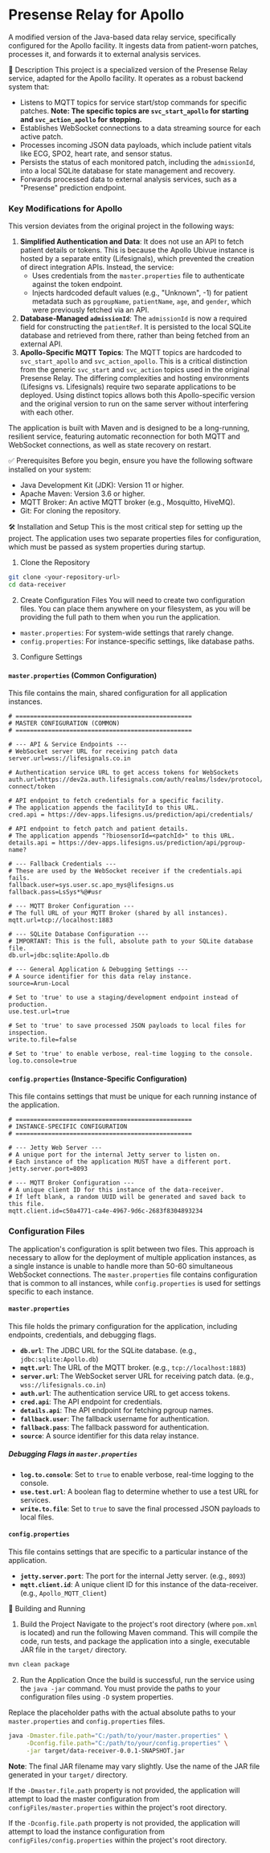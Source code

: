 # Presense Relay for Apollo

A modified version of the Java-based data relay service, specifically configured for the Apollo facility. It ingests data from patient-worn patches, processes it, and forwards it to external analysis services.

📖 Description
This project is a specialized version of the Presense Relay service, adapted for the Apollo facility. It operates as a robust backend system that:
- Listens to MQTT topics for service start/stop commands for specific patches. **Note: The specific topics are `svc_start_apollo` for starting and `svc_action_apollo` for stopping.**
- Establishes WebSocket connections to a data streaming source for each active patch.
- Processes incoming JSON data payloads, which include patient vitals like ECG, SPO2, heart rate, and sensor status.
- Persists the status of each monitored patch, including the `admissionId`, into a local SQLite database for state management and recovery.
- Forwards processed data to external analysis services, such as a "Presense" prediction endpoint.

### Key Modifications for Apollo
This version deviates from the original project in the following ways:
1.  **Simplified Authentication and Data**: It does not use an API to fetch patient details or tokens. This is because the Apollo Ubivue instance is hosted by a separate entity (Lifesignals), which prevented the creation of direct integration APIs. Instead, the service:
    *   Uses credentials from the `master.properties` file to authenticate against the token endpoint.
    *   Injects hardcoded default values (e.g., "Unknown", -1) for patient metadata such as `pgroupName`, `patientName`, `age`, and `gender`, which were previously fetched via an API.
2.  **Database-Managed `admissionId`**: The `admissionId` is now a required field for constructing the `patientRef`. It is persisted to the local SQLite database and retrieved from there, rather than being fetched from an external API.
3.  **Apollo-Specific MQTT Topics**: The MQTT topics are hardcoded to `svc_start_apollo` and `svc_action_apollo`. This is a critical distinction from the generic `svc_start` and `svc_action` topics used in the original Presense Relay. The differing complexities and hosting environments (Lifesigns vs. Lifesignals) require two separate applications to be deployed. Using distinct topics allows both this Apollo-specific version and the original version to run on the same server without interfering with each other.

The application is built with Maven and is designed to be a long-running, resilient service, featuring automatic reconnection for both MQTT and WebSocket connections, as well as state recovery on restart.

✅ Prerequisites
Before you begin, ensure you have the following software installed on your system:
- Java Development Kit (JDK): Version 11 or higher.
- Apache Maven: Version 3.6 or higher.
- MQTT Broker: An active MQTT broker (e.g., Mosquitto, HiveMQ).
- Git: For cloning the repository.

🛠️ Installation and Setup
This is the most critical step for setting up the project. The application uses two separate properties files for configuration, which must be passed as system properties during startup.

1. Clone the Repository
```bash
git clone <your-repository-url>
cd data-receiver
```

2. Create Configuration Files
You will need to create two configuration files. You can place them anywhere on your filesystem, as you will be providing the full path to them when you run the application.

- `master.properties`: For system-wide settings that rarely change.
- `config.properties`: For instance-specific settings, like database paths.

3. Configure Settings

#### `master.properties` (Common Configuration)

This file contains the main, shared configuration for all application instances.

```properties
# =================================================
# MASTER CONFIGURATION (COMMON)
# =================================================

# --- API & Service Endpoints ---
# WebSocket server URL for receiving patch data
server.url=wss://lifesignals.co.in

# Authentication service URL to get access tokens for WebSockets
auth.url=https://dev2a.auth.lifesignals.com/auth/realms/lsdev/protocol/openid-connect/token

# API endpoint to fetch credentials for a specific facility.
# The application appends the facilityId to this URL.
cred.api = https://dev-apps.lifesigns.us/prediction/api/credentials/

# API endpoint to fetch patch and patient details.
# The application appends "?biosensorId=<patchId>" to this URL.
details.api = https://dev-apps.lifesigns.us/prediction/api/pgroup-name?

# --- Fallback Credentials ---
# These are used by the WebSocket receiver if the credentials.api fails.
fallback.user=sys.user.sc.apo_mys@lifesigns.us
fallback.pass=LsSys*%@#usr

# --- MQTT Broker Configuration ---
# The full URL of your MQTT Broker (shared by all instances).
mqtt.url=tcp://localhost:1883

# --- SQLite Database Configuration ---
# IMPORTANT: This is the full, absolute path to your SQLite database file.
db.url=jdbc:sqlite:Apollo.db

# --- General Application & Debugging Settings ---
# A source identifier for this data relay instance.
source=Arun-Local

# Set to 'true' to use a staging/development endpoint instead of production.
use.test.url=true

# Set to 'true' to save processed JSON payloads to local files for inspection.
write.to.file=false

# Set to 'true' to enable verbose, real-time logging to the console.
log.to.console=true
```

#### `config.properties` (Instance-Specific Configuration)

This file contains settings that must be unique for each running instance of the application.

```properties
# =================================================
# INSTANCE-SPECIFIC CONFIGURATION
# =================================================

# --- Jetty Web Server ---
# A unique port for the internal Jetty server to listen on.
# Each instance of the application MUST have a different port.
jetty.server.port=8093

# --- MQTT Broker Configuration ---
# A unique client ID for this instance of the data-receiver.
# If left blank, a random UUID will be generated and saved back to this file.
mqtt.client.id=c50a4771-ca4e-4967-9d6c-2683f8304893234
```

### Configuration Files

The application's configuration is split between two files. This approach is necessary to allow for the deployment of multiple application instances, as a single instance is unable to handle more than 50-60 simultaneous WebSocket connections. The `master.properties` file contains configuration that is common to all instances, while `config.properties` is used for settings specific to each instance.

#### `master.properties`
This file holds the primary configuration for the application, including endpoints, credentials, and debugging flags.

-   **`db.url`**: The JDBC URL for the SQLite database. (e.g., `jdbc:sqlite:Apollo.db`)
-   **`mqtt.url`**: The URL of the MQTT broker. (e.g., `tcp://localhost:1883`)
-   **`server.url`**: The WebSocket server URL for receiving patch data. (e.g., `wss://lifesignals.co.in`)
-   **`auth.url`**: The authentication service URL to get access tokens.
-   **`cred.api`**: The API endpoint for credentials.
-   **`details.api`**: The API endpoint for fetching pgroup names.
-   **`fallback.user`**: The fallback username for authentication.
-   **`fallback.pass`**: The fallback password for authentication.
-   **`source`**: A source identifier for this data relay instance.

##### Debugging Flags in `master.properties`
-   **`log.to.console`**: Set to `true` to enable verbose, real-time logging to the console.
-   **`use.test.url`**: A boolean flag to determine whether to use a test URL for services.
-   **`write.to.file`**: Set to `true` to save the final processed JSON payloads to local files.

#### `config.properties`
This file contains settings that are specific to a particular instance of the application.

-   **`jetty.server.port`**: The port for the internal Jetty server. (e.g., `8093`)
-   **`mqtt.client.id`**: A unique client ID for this instance of the data-receiver. (e.g., `Apollo_MQTT_Client`)

🚀 Building and Running

1. Build the Project
Navigate to the project's root directory (where `pom.xml` is located) and run the following Maven command. This will compile the code, run tests, and package the application into a single, executable JAR file in the `target/` directory.
```bash
mvn clean package
```

2. Run the Application
Once the build is successful, run the service using the `java -jar` command. You must provide the paths to your configuration files using `-D` system properties.

Replace the placeholder paths with the actual absolute paths to your `master.properties` and `config.properties` files.
```bash
java -Dmaster.file.path="C:/path/to/your/master.properties" \
     -Dconfig.file.path="C:/path/to/your/config.properties" \
     -jar target/data-receiver-0.0.1-SNAPSHOT.jar
```
**Note**: The final JAR filename may vary slightly. Use the name of the JAR file generated in your `target/` directory.

If the `-Dmaster.file.path` property is not provided, the application will attempt to load the master configuration from `configFiles/master.properties` within the project's root directory.

If the `-Dconfig.file.path` property is not provided, the application will attempt to load the instance configuration from `configFiles/config.properties` within the project's root directory.